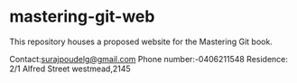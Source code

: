 # mastering-git-web

This repository houses a proposed website for the Mastering Git book.

Contact:surajpoudelg@gmail.com
Phone number:-0406211548
Residence: 2/1 Alfred Street westmead,2145

